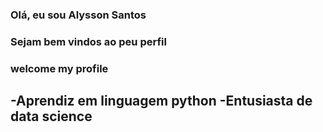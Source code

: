 ### Olá, eu sou Alysson Santos
### Sejam bem vindos ao peu perfil
### welcome my profile

-Aprendiz em linguagem python
-Entusiasta de data science
-

